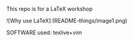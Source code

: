 This repo is for a LaTeX workshop

![Why use LaTeX]:(README-things/image1.png)

SOFTWARE used: texlive+vim
